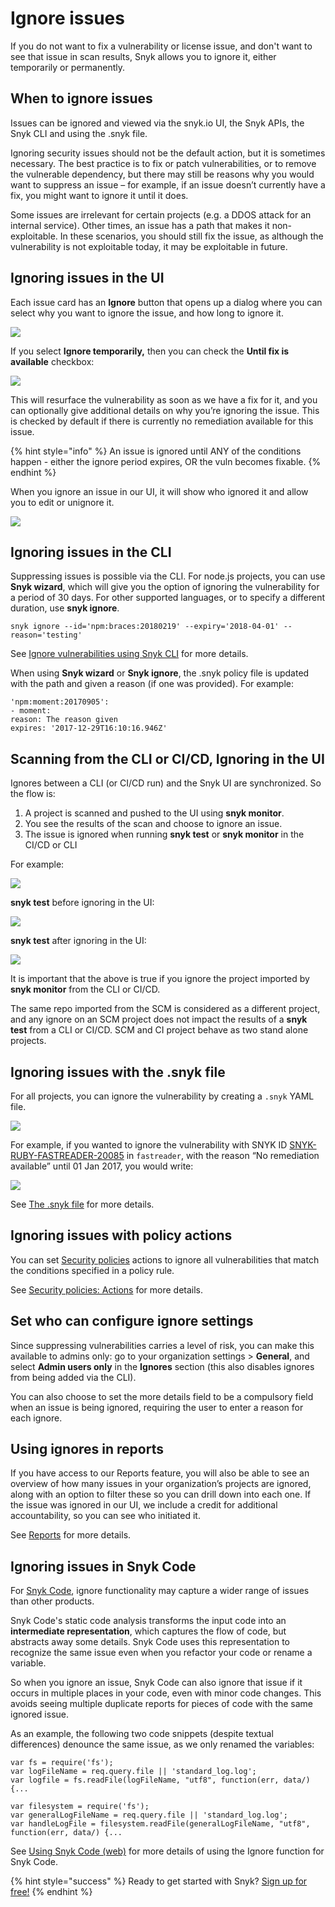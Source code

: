 # Ignore issues

If you do not want to fix a vulnerability or license issue, and don't want to see that issue in scan results, Snyk allows you to ignore it, either temporarily or permanently.

## When to ignore issues

Issues can be ignored and viewed via the snyk.io UI, the Snyk APIs, the Snyk CLI and using the .snyk file.

Ignoring security issues should not be the default action, but it is sometimes necessary. The best practice is to fix or patch vulnerabilities, or to remove the vulnerable dependency, but there may still be reasons why you would want to suppress an issue – for example, if an issue doesn’t currently have a fix, you might want to ignore it until it does.

Some issues are irrelevant for certain projects \(e.g. a DDOS attack for an internal service\). Other times, an issue has a path that makes it non-exploitable. In these scenarios, you should still fix the issue, as although the vulnerability is not exploitable today, it may be exploitable in future.

## Ignoring issues in the UI

Each issue card has an **Ignore** button that opens up a dialog where you can select why you want to ignore the issue, and how long to ignore it.

![](../../.gitbook/assets/image%20%2821%29.png/)

If you select **Ignore temporarily,** then you can check the **Until fix is available** checkbox:

![](../../.gitbook/assets/image%20%2819%29.png/)

This will resurface the vulnerability as soon as we have a fix for it, and you can optionally give additional details on why you’re ignoring the issue. This is checked by default if there is currently no remediation available for this issue.

{% hint style="info" %}
An issue is ignored until ANY of the conditions happen - either the ignore period expires, OR the vuln becomes fixable.
{% endhint %}

When you ignore an issue in our UI, it will show who ignored it and allow you to edit or unignore it.

![](../../.gitbook/assets/image%20%2814%29.png/)

## Ignoring issues in the CLI

Suppressing issues is possible via the CLI. For node.js projects, you can use **Snyk wizard**, which will give you the option of ignoring the vulnerability for a period of 30 days. For other supported languages, or to specify a different duration, use **snyk ignore**.

`snyk ignore --id='npm:braces:20180219' --expiry='2018-04-01' --reason='testing'`

See [Ignore vulnerabilities using Snyk CLI](snyk-cli/fix-vulnerabilities-from-the-cli/ignore-vulnerabilities-using-snyk-cli/) for more details.

When using **Snyk wizard** or **Snyk ignore**, the .snyk policy file is updated with the path and given a reason \(if one was provided\). For example:

```text
'npm:moment:20170905':
- moment:
reason: The reason given
expires: '2017-12-29T16:10:16.946Z'
```

## Scanning from the CLI or CI/CD, Ignoring in the UI

Ignores between a CLI \(or CI/CD run\) and the Snyk UI are synchronized. So the flow is:

1. A project is scanned and pushed to the UI using **snyk monitor**.
2. You see the results of the scan and choose to ignore an issue.
3. The issue is ignored when running **snyk test** or **snyk monitor** in the CI/CD or CLI

For example:

![](../../.gitbook/assets/image%20%2815%29.png/)

**snyk test** before ignoring in the UI:

![](../../.gitbook/assets/image%20%2818%29.png/)

**snyk test** after ignoring in the UI:

![](../../.gitbook/assets/image%20%2820%29.png/)

It is important that the above is true if you ignore the project imported by **snyk monitor** from the CLI or CI/CD.

The same repo imported from the SCM is considered as a different project, and any ignore on an SCM project does not impact the results of a **snyk test** from a CLI or CI/CD. SCM and CI project behave as two stand alone projects.

## Ignoring issues with the .snyk file

For all projects, you can ignore the vulnerability by creating a `.snyk` YAML file.

![](../../.gitbook/assets/screen+shot+2017-05-10+at+11.16.57+am.png/)

For example, if you wanted to ignore the vulnerability with SNYK ID [SNYK-RUBY-FASTREADER-20085](https://snyk.io/vuln/SNYK-RUBY-FASTREADER-20085/) in `fastreader`, with the reason “No remediation available” until 01 Jan 2017, you would write:

![](../../.gitbook/assets/screen+shot+2017-05-10+at+11.17.26+am.png/)

See [The .snyk file](fixing-and-prioritizing-issues/policies/the-.snyk-file/) for more details.

## Ignoring issues with policy actions

You can set [Security policies](fixing-and-prioritizing-issues/security-policies/) actions to ignore all vulnerabilities that match the conditions specified in a policy rule.

See [Security policies: Actions](fixing-and-prioritizing-issues/security-policies/security-policies-actions/) for more details.

## Set who can configure ignore settings

Since suppressing vulnerabilities carries a level of risk, you can make this available to admins only: go to your organization settings &gt; **General**, and select **Admin users only** in the **Ignores** section \(this also disables ignores from being added via the CLI\).

You can also choose to set the more details field to be a compulsory field when an issue is being ignored, requiring the user to enter a reason for each ignore.

## Using ignores in reports

If you have access to our Reports feature, you will also be able to see an overview of how many issues in your organization’s projects are ignored, along with an option to filter these so you can drill down into each one. If the issue was ignored in our UI, we include a credit for additional accountability, so you can see who initiated it.

See [Reports](reports-1/) for more details.

## Ignoring issues in Snyk Code

For [Snyk Code](snyk-code/), ignore functionality may capture a wider range of issues than other products.

Snyk Code's static code analysis transforms the input code into an **intermediate representation**, which captures the flow of code, but abstracts away some details. Snyk Code uses this representation to recognize the same issue even when you refactor your code or rename a variable.

So when you ignore an issue, Snyk Code can also ignore that issue if it occurs in multiple places in your code, even with minor code changes. This avoids seeing multiple duplicate reports for pieces of code with the same ignored issue.

As an example, the following two code snippets \(despite textual differences\) denounce the same issue, as we only renamed the variables:

```text
var fs = require('fs');
var logFileName = req.query.file || 'standard_log.log';
var logfile = fs.readFile(logFileName, "utf8", function(err, data/) {...
```

```text
var filesystem = require('fs');
var generalLogFileName = req.query.file || 'standard_log.log'; 
var handleLogFile = filesystem.readFile(generalLogFileName, "utf8", function(err, data/) {...
```

See [Using Snyk Code \(web\)](https://support.snyk.io/hc/en-us/articles/360017147558#Ignore/) for more details of using the Ignore function for Snyk Code.

{% hint style="success" %}
Ready to get started with Snyk? [Sign up for free!](https://snyk.io/login?cta=sign-up&loc=footer&page=support_docs_page/)
{% endhint %}

